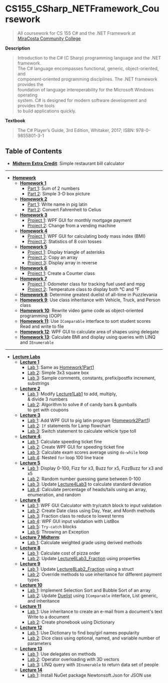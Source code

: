 # CS155_CSharp_NETFramework_Coursework
> All coursework for CS 155 C# and the .NET Framework at  
> [MiraCosta Community College](http://catalog.miracosta.edu/disciplines/computerscience/#courseinventory)

**Description**
> Introduction to the C# (C Sharp) programming language and the .NET framework.  
> The C# language encompasses functional, generic, object-oriented, and  
> component-oriented programming disciplines. The .NET framework provides the  
> foundation of language interoperability for the Microsoft Windows operating  
> system. C# is designed for modern software development and provides the tools  
> to build applications quickly.

**Textbook**
> The C# Player’s Guide, 3rd Edition, Whitaker, 2017; ISBN: 978-0-9855801-3-1

## Table of Contents

- [**Midterm Extra Credit**](MidtermExtraCredit): Simple restaurant bill calculator
---
- [**Homework**](HW)
  - [**Homework 1**](HW/Homework1)
    - [Part 1](HW/Homework1/Homework1Part1): Sum of 2 numbers
    - [Part 2](HW/Homework1/Homework1Part2): Simple 3-D box picture
  - [**Homework 2**](HW/Homework2)
    - [Part 1](HW/Homework2/Homework2Part1): Write name in pig latin
    - [Part 2](HW/Homework2/Homework2Part2): Convert Fahrenheit to Celius
  - [**Homework 3**](HW/Homework3)
    - [Project 1](HW/Homework3/Homework3Project1): WPF GUI for monthly mortgage payment
    - [Project 2](HW/Homework3/Homework3Project2): Change from a vending machine
  - [**Homework 4**](HW/Homework4)
    - [Project 1](HW/Homework4/Homework4Project1): WPF GUI for calculating body mass index (BMI)
    - [Project 2](HW/Homework4/Homework4Project2): Statistics of 8 coin tosses
  - [**Homework 5**](HW/Homework5)
    - [Project 1](HW/Homework5/Homework5Project1): Display triangle of asterisks
    - [Project 2](HW/Homework5/Homework5Project2): Copy an array
    - [Project 3](HW/Homework5/Homework5Project3): Display array in reverse
  - [**Homework 6**](HW/Homework6)
    - [Project 1](HW/Homework6/Homework6Project1): Create a Counter class
  - [**Homework 7**](HW/Homework7)
    - [Project 1](HW/Homework7/Homework7Project1): Odometer class for tracking fuel used and mpg
    - [Project 2](HW/Homework7/Homework7Project2): Temperature class to display both &deg;C and &deg;F
  - [**Homework 8**](HW/Homework8): Determine greatest duelist of all-time in Puzzlevania
  - [**Homework 9**](HW/Homework9): Use class inheritance with Vehicle, Truck, and Person class
  - [**Homework 10**](HW/Homework10): Rewrite video game code as object-oriented programming (OOP)
  - [**Homework 11**](HW/Homework11): Use <code>IComparable</code> interface to sort student scores  
    Read and write to file
  - [**Homework 12**](HW/Homework12): WPF GUI to calculate area of shapes using delegate  
  - [**Homework 13**](HW/Homework13): Calculate BMI and display using queries with LINQ and <code>IEnumerable</code>
---
- [**Lecture Labs**](LectureLabs)
  - [**Lecture 1**](LectureLabs/Lecture1)
    - [Lab 1](LectureLabs/Lecture1/Lecture1Lab1): Same as [Homework1Part1](HW/Homework1/Homework1Part1)
    - [Lab 2](LectureLabs/Lecture1/Lecture1Lab2): Simple 3x3 square box  
    - [Lab 3](LectureLabs/Lecture1/Lecture1Lab3): Sample comments, constants, prefix/postfix increment, substrings
  - [**Lecture 2**](LectureLabs/Lecture2)
    - [Lab 1](LectureLabs/Lecture2/Lecture2Lab1): Modify [Lecture1Lab1](LectureLabs/Lecture1/Lecture1Lab1) to add, multiply,  
      & divide 3 numbers
    - [Lab 2](LectureLabs/Lecture2/Lecture2Lab2): Algorithm to solve # of candy bars & gumballs  
      to get with coupons
  - [**Lecture 3**](LectureLabs/Lecture3)
    - [Lab 1](LectureLabs/Lecture3/Lecture3Lab1): Add WPF GUI to pig latin program ([Homework2Part1](HW/Homework2/Homework2Part1))
    - [Lab 2](LectureLabs/Lecture3/Lecture3Lab2): <code>If</code> statements for Lamp flowchart
    - [Lab 3](LectureLabs/Lecture3/Lecture3Lab3): Switch statement to calculate vehicle type toll
  - [**Lecture 4**](LectureLabs/Lecture4): 
    - [Lab 1](LectureLabs/Lecture4/Lecture4Lab1): Calculate speeding ticket fine
    - [Lab 2](LectureLabs/Lecture4/Lecture4Lab2): Create WPF GUI for speeding ticket fine
    - [Lab 3](LectureLabs/Lecture4/Lecture4Lab3): Calculate exam scores average using <code>do-while</code> loop
    - [Lab 4](LectureLabs/Lecture4/Lecture4Lab4): Nested <code>for</code> loop 100 line trace
  - [**Lecture 5**](LectureLabs/Lecture5)
    - [Lab 1](LectureLabs/Lecture5/Lecture5Lab1_FizzBuzz): Display 0-100, Fizz for x3, Buzz for x5, FizzBuzz for x3 and x5
    - [Lab 2](LectureLabs/Lecture5/Lecture5Lab2_GuessingGame): Random number guessing game between 0-100
    - [Lab 3](LectureLabs/Lecture5/Lecture5Lab3_GradesUpdated): Update [Lecture4Lab3](LectureLabs/Lecture4/Lecture4Lab3) to calculate standard deviation
    - [Lab 4](LectureLabs/Lecture5/Lecture5Lab4_CoinFlipArray): Calculate percentage of heads/tails using an array, enumeration, and random
  - [**Lecture 6**](LectureLabs/Lecture6)
    - [Lab 1](LectureLabs/Lecture6/Lecture6Lab1_Calculator): WPF GUI Calculator with try/catch block to input validation
    - [Lab 2](LectureLabs/Lecture6/Lecture6Lab2_Date): Create Date class using Day, Year, and Month methods
    - [Lab 3](LectureLabs/Lecture6/Lecture6Lab3_Fraction): Fraction class to reduce to lowest terms
    - [Lab 4](LectureLabs/Lecture6/Lecture6Lab4_Input): WPF GUI input validation with ListBox
    - [Lab 5](LectureLabs/Lecture6/Lecture6Lab5_Try): <code>Try-catch</code> blocks
    - [Lab 6](LectureLabs/Lecture6/Lecture6Lab6_Try2): Throwing an Exception
  - [**Lecture 7 Midterm**](LectureLabs/Lecture7Midterm): 
    - [Lab 1](LectureLabs/Lecture7Midterm/Lecture7Midterm_StudentRecord): Calculate weighted grade using derived methods
  - [**Lecture 8**](LectureLabs/Lecture8)
    - [Lab 1](LectureLabs/Lecture8/Lecture8Lab1_Pizza): Calculate cost of pizza order
    - [Lab 2](LectureLabs/Lecture8/Lecture8Lab2_Fraction): Update [Lecture6Lab3_Fraction](LectureLabs/Lecture6/Lecture6Lab3_Fraction) using properties
  - [**Lecture 9**](LectureLabs/Lecture9)
    - [Lab 1](LectureLabs/Lecture9/Lecture9Lab1_Fraction): Update [Lecture8Lab2_Fraction](LectureLabs/Lecture8/Lecture8Lab2_Fraction) using a struct
    - [Lab 2](LectureLabs/Lecture9/Lecture9Lab2): Override methods to use inheritance for different payment types
  - [**Lecture 10**](LectureLabs/Lecture10)
    - [Lab 1](LectureLabs/Lecture10/Lecture10Lab1_Sorts): Implement Selection Sort and Bubble Sort of an array
    - [Lab 2](LectureLabs/Lecture10/Lecture10Lab2_Puzzlevania): Update [Duelist](HW/Homework8) using <code>IComparable</code> interface, List generic, and inheritance
  - [**Lecture 11**](LectureLabs/Lecture11)
    - [Lab 1](LectureLabs/Lecture11/Lecture11Lab1_DocumentInheritance): Use inheritance to create an e-mail from a document's text  
      Write to a document
    - [Lab 2](LectureLabs/Lecture11/Lecture11Lab2_Dictionary): Create phonebook using Dictionary
  - [**Lecture 12**](LectureLabs/Lecture12)
    - [Lab 1](LectureLabs/Lecture12/Lecture12Lab1): Use Dictionary to find boy/girl names popularity
    - [Lab 2](LectureLabs/Lecture12/Lecture12Lab2): Dice class using optional, named, and variable number of parameters
  - [**Lecture 13**](LectureLabs/Lecture13)
    - [Lab 1](LectureLabs/Lecture13/Lecture13Lab1_Delegates): Use delegates on methods
    - [Lab 2](LectureLabs/Lecture13/Lecture13Lab2_3DVectors): Operator overloading with 3D vectors
    - [Lab 3](LectureLabs/Lecture13/Lecture13Lab2_LINQ): LINQ query with <code>IEnumerable</code> to return data set of people
  - [**Lecture 14**](LectureLabs/Lecture14)
    - [Lab 1](LectureLabs/Lecture14/Lecture14Lab1_NuGet): Install NuGet package Newtonsoft.Json for JSON use